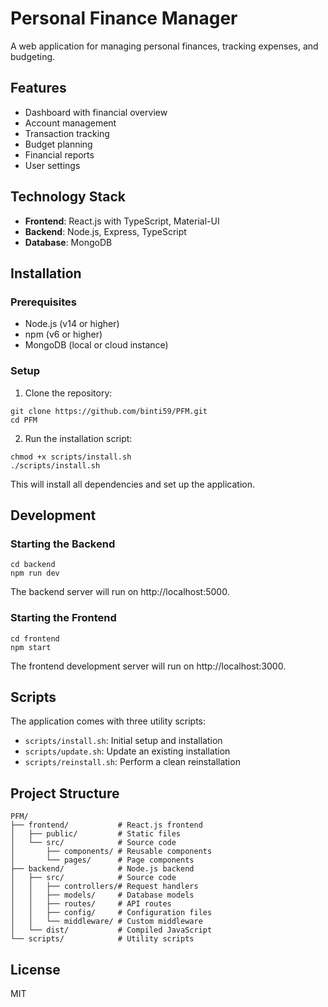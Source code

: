 # Personal Finance Manager

A web application for managing personal finances, tracking expenses, and budgeting.

## Features

- Dashboard with financial overview
- Account management
- Transaction tracking
- Budget planning
- Financial reports
- User settings

## Technology Stack

- **Frontend**: React.js with TypeScript, Material-UI
- **Backend**: Node.js, Express, TypeScript
- **Database**: MongoDB

## Installation

### Prerequisites

- Node.js (v14 or higher)
- npm (v6 or higher)
- MongoDB (local or cloud instance)

### Setup

1. Clone the repository:
```
git clone https://github.com/binti59/PFM.git
cd PFM
```

2. Run the installation script:
```
chmod +x scripts/install.sh
./scripts/install.sh
```

This will install all dependencies and set up the application.

## Development

### Starting the Backend

```
cd backend
npm run dev
```

The backend server will run on http://localhost:5000.

### Starting the Frontend

```
cd frontend
npm start
```

The frontend development server will run on http://localhost:3000.

## Scripts

The application comes with three utility scripts:

- `scripts/install.sh`: Initial setup and installation
- `scripts/update.sh`: Update an existing installation
- `scripts/reinstall.sh`: Perform a clean reinstallation

## Project Structure

```
PFM/
├── frontend/           # React.js frontend
│   ├── public/         # Static files
│   └── src/            # Source code
│       ├── components/ # Reusable components
│       └── pages/      # Page components
├── backend/            # Node.js backend
│   ├── src/            # Source code
│   │   ├── controllers/# Request handlers
│   │   ├── models/     # Database models
│   │   ├── routes/     # API routes
│   │   ├── config/     # Configuration files
│   │   └── middleware/ # Custom middleware
│   └── dist/           # Compiled JavaScript
└── scripts/            # Utility scripts
```

## License

MIT
